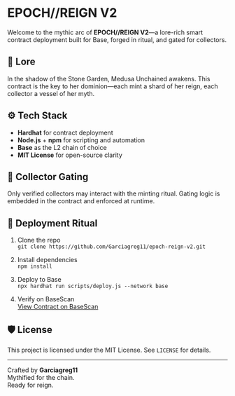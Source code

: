 # EPOCH//REIGN V2

Welcome to the mythic arc of **EPOCH//REIGN V2**—a lore-rich smart contract deployment built for Base, forged in ritual, and gated for collectors.

## 🔮 Lore

In the shadow of the Stone Garden, Medusa Unchained awakens. This contract is the key to her dominion—each mint a shard of her reign, each collector a vessel of her myth.

## ⚙️ Tech Stack

- **Hardhat** for contract deployment  
- **Node.js** + **npm** for scripting and automation  
- **Base** as the L2 chain of choice  
- **MIT License** for open-source clarity

## 🧙 Collector Gating

Only verified collectors may interact with the minting ritual. Gating logic is embedded in the contract and enforced at runtime.

## 🧾 Deployment Ritual

1. Clone the repo  
   `git clone https://github.com/Garciagreg11/epoch-reign-v2.git`

2. Install dependencies  
   `npm install`

3. Deploy to Base  
   `npx hardhat run scripts/deploy.js --network base`

4. Verify on BaseScan  
   [View Contract on BaseScan](https://basescan.org/address/YOUR_CONTRACT_ADDRESS)

## 🛡️ License

This project is licensed under the MIT License. See `LICENSE` for details.

---

Crafted by **Garciagreg11**  
Mythified for the chain.  
Ready for reign.

